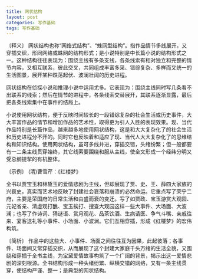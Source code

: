 ```yaml
---
title: 网状结构
layout: post
categories: 写作基础
tags: 写作基础
---
```


〔释义〕 网状结构也称“网络式结构”、“蛛网型结构”。指作品情节多线展开，又穿插交织，形同网络或蛛网的结构形式；是小说特别是中长篇小说的结构形式之一。这种结构往往表现为：围绕主线有多条支线，各条线索有相对独立和完整的情节内容，又相互联系，彼此交叉，共同组成丰富多采、错综复杂、多样而又统一的生活图景，展开某种跌荡起伏、波澜壮阔的历史进程。

网状结构在侦探小说和推理小说中运用尤多。它表现为：围绕主线同时写几条看不出联系的线索；然后在情节的进程中，各条线索交替展开，其联系逐渐显露，最后把各条线索集中在事件的结局上。

小说使用网状结构，便于反映时间较长的一段错综复杂的社会生活或历史事件，大大丰富作品的情节和增加作品的艺术性，取得更为引人入胜的表现效果。现、当代作品特别是长篇作品，越来越多地使用网状结构，这是和大大复杂化了的社会生活和历史进程分不开的。同时它也反映着和适应了现、当代人大大复杂化了的思维结构和知识结构。使用网状结构，虽可多线并进，穿插交错，头绪纷繁；但一般都要有一二条主线贯穿始终，其它线索要围绕和服从主线，使全文形成一个经纬分明又受总纲提挈的有机整体。

〔示例〕 (清)曹雪芹：《红楼梦》

全书以贾宝玉和林黛玉的爱情悲剧为主线，但却展现了贾、史、王、薛四大家族的兴衰史，真实而艺术地反映了封建社会衰落和崩溃的必然命运。它重点写了荣宁二府，主要是荣国府的日常生活和由盛而衰的变迁。写了如贾政、宝玉游赏大观园、元妃省亲、清虚观打醮、宝玉挨打、搜查大观园这样一些大事件、大场面、大波澜；也写了作诗词、猜谜语、赏月观花、品茶饮酒、生病请医、争气斗嘴、亲戚往来、宴客送礼等小事件、小场面、小波澜。它们互相穿插，形成《红楼梦》的宏伟构筑。

〔简析〕 作品中的这些大、小事件、场面之间往往互为因果，此起彼落；各事件、场面间又常穿插交织，从而展现了这个封建大家庭千头万绪的生活全貌，又围绕和穿插于全书主线，为宝黛爱情故事构筑了一个广阔的背景，揭示出这一爱情悲剧的深刻根源。全书结构形成一种头绪纷繁、纵横交错的网络，又有一条主线贯穿，使结构严谨、整一；是典型的网状结构。 